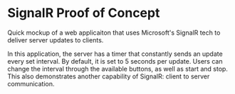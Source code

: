 # SignalR Proof of Concept
Quick mockup of a web applicaiton that uses Microsoft's SignalR tech to deliver server updates to clients. 

In this application, the server has a timer that constantly sends an update every set interval. By default, it is set to 5 seconds per update. Users can change the interval through the available buttons, as well as start and stop. This also demonstrates another capability of SignalR: client to server communication. 
